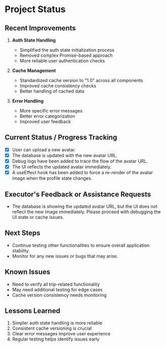# Project Status

## Recent Improvements
1. **Auth State Handling**
   - Simplified the auth state initialization process
   - Removed complex Promise-based approach
   - More reliable user authentication checks

2. **Cache Management**
   - Standardized cache version to "1.0" across all components
   - Improved cache consistency checks
   - Better handling of cached data

3. **Error Handling**
   - More specific error messages
   - Better error categorization
   - Improved user feedback

## Current Status / Progress Tracking
- [x] User can upload a new avatar.
- [x] The database is updated with the new avatar URL.
- [x] Debug logs have been added to trace the flow of the avatar URL.
- [x] The UI reflects the updated avatar immediately.
- [x] A useEffect hook has been added to force a re-render of the avatar image when the profile state changes.

## Executor's Feedback or Assistance Requests
- The database is showing the updated avatar URL, but the UI does not reflect the new image immediately. Please proceed with debugging the UI state or cache issues.

## Next Steps
- Continue testing other functionalities to ensure overall application stability.
- Monitor for any new issues or bugs that may arise.

## Known Issues
- Need to verify all trip-related functionality
- May need additional testing for edge cases
- Cache version consistency needs monitoring

## Lessons Learned
1. Simpler auth state handling is more reliable
2. Consistent cache versioning is crucial
3. Clear error messages improve user experience
4. Regular testing helps identify issues early 